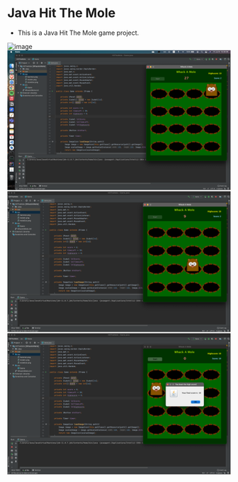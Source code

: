 # Java Hit The Mole
* This is a Java Hit The Mole game project.

![image](https://hackr.io/blog/java-projects/thumbnail/large)
![image](https://github.com/LazyBoneJC/Java_Hit_The_Mole/blob/master/Java_HitTheMole_Pics/Screen%20Shot%202021-07-09%20at%2015.30.09.png?raw=true)
![image](https://github.com/LazyBoneJC/Java_Hit_The_Mole/blob/master/Java_HitTheMole_Pics/Screen%20Shot%202021-07-09%20at%2015.29.26.png?raw=true)
![image](https://github.com/LazyBoneJC/Java_Hit_The_Mole/blob/master/Java_HitTheMole_Pics/Screen%20Shot%202021-07-09%20at%2015.27.47.png?raw=true)
